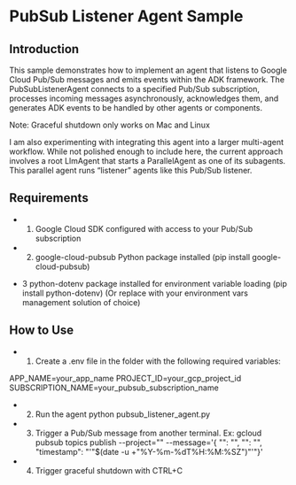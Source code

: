 # PubSub Listener Agent Sample

## Introduction
This sample demonstrates how to implement an agent that listens to Google Cloud Pub/Sub messages and emits events within the ADK framework. The PubSubListenerAgent connects to a specified Pub/Sub subscription, processes incoming messages asynchronously, acknowledges them, and generates ADK events to be handled by other agents or components.

Note: Graceful shutdown only works on Mac and Linux

I am also experimenting with integrating this agent into a larger multi-agent workflow. While not polished enough to include here, the current approach involves a root LlmAgent that starts a ParallelAgent as one of its subagents. This parallel agent runs “listener” agents like this Pub/Sub listener. 

## Requirements

* 1. Google Cloud SDK configured with access to your Pub/Sub subscription

* 2. google-cloud-pubsub Python package installed (pip install google-cloud-pubsub)

* 3 python-dotenv package installed for environment variable loading (pip install python-dotenv) (Or replace with your environment vars management solution of choice)

## How to Use

* 1. Create a .env file in the folder with the following required variables: 

APP_NAME=your_app_name
PROJECT_ID=your_gcp_project_id
SUBSCRIPTION_NAME=your_pubsub_subscription_name

* 2. Run the agent
python pubsub_listener_agent.py

* 3. Trigger a Pub/Sub message from another terminal. Ex: 
gcloud pubsub topics publish <your-pubsub-topic> --project="<your-project-id>" --message='{ "<key1>": "<value1>",  "<key2>": "<value2>",  "timestamp": "'"$(date -u +"%Y-%m-%dT%H:%M:%SZ")"'"}'

* 4. Trigger graceful shutdown with CTRL+C 


